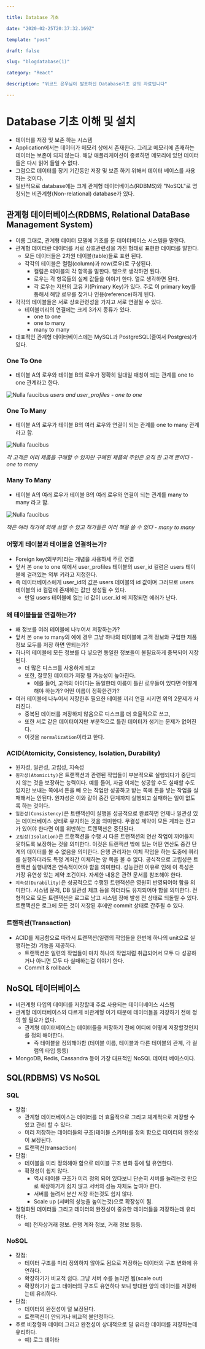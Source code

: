 ```yaml
---

title: Database 기초

date: "2020-02-25T20:37:32.169Z"

template: "post"

draft: false

slug: "blogdatabase(1)"

category: "React"

description: "위코드 은우님이 발표하신 Database기초 강의 자료입니다"

---
```




# Database 기초 이해 및 설치

- 데이터를 저장 및 보존 하는 시스템
- Application에서는 데이터가 메모리 상에서 존재한다. 그리고 메모리에 존재하는 데이터는 보존이 되지 않는다. 해당 애플리케이션이 종료하면 메모리에 있던 데이터들은 다시 읽어 들일 수 없다.
- 그럼으로 데이터를 장기 기간동안 저장 및 보존 하기 위해서 데이터 베이스를 사용하는 것이다.
- 일반적으로 database에는 크게 관계형 데이터베이스(RDBMS)와 "NoSQL"로 명칭되는 비관계형(Non-relational) database가 있다.

## 관계형 데이터베이스(RDBMS, Relational DataBase Management System)

- 이름 그대로, 관계형 데이터 모델에 기초를 둔 데이터베이스 시스템을 말한다.
- 관계형 데이터란 데이터를 서로 상호관련성을 가진 형태로 표현한 데이터를 말한다.
  - 모든 데이터들은 2차원 테이블(table)들로 표현 된다.
  - 각각의 테이블은 컬럼(column)과 row(로우)로 구성된다.
    - 컬럼은 테이블의 각 항목을 말한다. 행으로 생각하면 된다.
    - 로우는 각 항목들의 실제 값들을 이야기 한다. 열로 생각하면 된다.
    - 각 로우는 저만의 고유 키(Primary Key)가 있다. 주로 이 primary key를 통해서 해당 로우를 찾거나 인용(reference)하게 된다.
- 각각의 테이블들은 서로 상호관련성을 가지고 서로 연결될 수 있다.
  - 테이블끼리의 연결에는 크게 3가지 종류가 있다.
    - one to one
    - one to many
    - many to many
- 대표적인 관계형 데이터베이스에는 MySQL과 PostgreSQL(줄여서 Postgres)가 있다.

### One To One

- 테이블 A의 로우와 테이블 B의 로우가 정확히 일대일 매칭이 되는 관계를 one to one 관계라고 한다.

![Nulla faucibus](/media/onetoone.png)
*users and user_profiles - one to one*

### One To Many

- 테이블 A의 로우가 테이블 B의 여러 로우와 연결이 되는 관계를 one to many 관계라고 함.

![Nulla faucibus](/media/onetomany.png)

*각 고객은 여러 제품을 구매할 수 있지만 구매된 제품의 주인은 오직 한 고객 뿐이다 - one to many*

### Many To Many

- 테이블 A의 여러 로우가 테이블 B의 여러 로우와 연결이 되는 관계를 many to many 라고 함.

![Nulla faucibus](/media/manytomany.png)

*책은 여러 작가에 의해 쓰일 수 있고 작가들은 여러 책을 쓸 수 있다 - many to many*

### 어떻게 테이블과 테이블을 연결하는가?

- Foreign key(외부키)라는 개념을 사용하세 주로 연결
- 앞서 본 one to one 예에서 user_profiles 테이블의 user_id 컬럼은 users 테이블에 걸려있는 외부 키라고 지정한다.
- 즉 데이터베이스에게 user_id의 값은 users 테이블의 id 값이며 그러므로 users 테이블의 id 컬럼에 존재하는 값만 생성될 수 있다.
  - 만일 users 테이블에 없는 id 값이 user_id 에 지정되면 에러가 난다.

### 왜 테이블들을 연결하는가?

- 왜 정보를 여러 테이블에 나누어서 저장하는가?
- 앞서 본 one to many의 예에 경우 그냥 하나의 테이블에 고객 정보와 구입한 제품 정보 모두를 저장 하면 안되는가?
- 하나의 테이블에 모든 정보를 다 넣으면 동일한 정보들이 불필요하게 중복되어 저장된다.
  - 더 많은 디스크를 사용하게 되고
  - 또한, 잘못된 데이터가 저장 될 가능성이 높아진다.
    - 예를 들어, 고객의 아이디는 동일한데 이름이 틀린 로우들이 있다면 어떻게 해야 하는가? 어떤 이름이 정확한건가?
- 여러 테이블에 나누어서 저장한후 필요한 테이블 끼리 연결 시키면 위의 2문제가 사라진다.
  - 중복된 데이터를 저장하지 않음으로 디스크를 더 효율적으로 쓰고,
  - 또한 서로 같은 데이터이지만 부분적으로 틀린 데이터가 생기는 문제가 없어진다.
  - 이것을 `normalization`이라고 한다.

### ACID(Atomicity, Consistency, Isolation, Durability)

- 원자성, 일관성, 고립성, 지속성
- `원자성(Atomicity)`은 트랜잭션과 관련된 작업들이 부분적으로 실행되다가 중단되지 않는 것을 보장하는 능력이다. 예를 들어, 자금 이체는 성공할 수도 실패할 수도 있지만 보내는 쪽에서 돈을 빼 오는 작업만 성공하고 받는 쪽에 돈을 넣는 작업을 실패해서는 안된다. 원자성은 이와 같이 중간 단계까지 실행되고 실패하는 일이 없도록 하는 것이다.
- `일관성(Consistency)`은 트랜잭션이 실행을 성공적으로 완료하면 언제나 일관성 있는 데이터베이스 상태로 유지하는 것을 의미한다. 무결성 제약이 모든 계좌는 잔고가 있어야 한다면 이를 위반하는 트랜잭션은 중단된다.
- `고립성(Isolation)`은 트랜잭션을 수행 시 다른 트랜잭션의 연산 작업이 끼어들지 못하도록 보장하는 것을 의미한다. 이것은 트랜잭션 밖에 있는 어떤 연산도 중간 단계의 데이터를 볼 수 없음을 의미한다. 은행 관리자는 이체 작업을 하는 도중에 쿼리를 실행하더라도 특정 계좌간 이체하는 양 쪽을 볼 수 없다. 공식적으로 고립성은 트랜잭션 실행내역은 연속적이어야 함을 의미한다. 성능관련 이유로 인해 이 특성은 가장 유연성 있는 제약 조건이다. 자세한 내용은 관련 문서를 참조해야 한다.
- `지속성(Durability)`은 성공적으로 수행된 트랜잭션은 영원히 반영되어야 함을 의미한다. 시스템 문제, DB 일관성 체크 등을 하더라도 유지되어야 함을 의미한다. 전형적으로 모든 트랜잭션은 로그로 남고 시스템 장애 발생 전 상태로 되돌릴 수 있다. 트랜잭션은 로그에 모든 것이 저장된 후에만 commit 상태로 간주될 수 있다.

### 트랜잭션(Transaction)

- ACID를 제공함으로 따라서 트랜잭션(일련의 작업들을 한번에 하나의 unit으로 실행하는것) 기능을 제공하다.
  - 트랜잭션은 일련의 작업들이 마치 하나의 작업처럼 취급되어서 모두 다 성공하거나 아니면 모두 다 실패하는걸 이야기 한다.
  - Commit & rollback

## NoSQL 데이터베이스

- 비관계형 타입의 데이터를 저장할때 주로 사용되는 데이터베이스 시스템
- 관계형 데이터베이스와 다르게 비관계형 이기 때문에 데이터들을 저장하기 전에 정의 할 필요가 없다.
  - 관계형 데이터베이스는 데이터들을 저장하기 전에 어디에 어떻게 저장할것인지를 정의 해야한다.
    - 즉 테이블을 정의해야함 (테이블 이름, 테이블과 다른 테이블의 관계, 각 컬럼의 타입 등등)
- MongoDB, Redis, Cassandra 등이 가장 대표적인 NoSQL 데이터 베이스이다.

## SQL(RDBMS) VS NoSQL

### SQL

- 장점:
  - 관계형 데이터베이스는 데이터를 더 효율적으로 그리고 체계적으로 저장할 수 있고 관리 할 수 있다.
  - 미리 저장하는 데이터들의 구조(테이블 스키마)를 정의 함으로 데이터의 완전성이 보장된다.
  - 트랜잭션(transaction)
- 단점:
  - 테이블을 미리 정의해야 함으로 테이블 구조 변화 등에 덜 유연한다.
  - 확장성이 쉽지 않다.
    - 역시 테이블 구조가 미리 정의 되어 있다보니 단순히 서버를 늘리는것 만으로 확장하기가 쉽지 않고 서버의 성능 자체도 높여야 한다.
    - 서버를 늘려서 분산 저장 하는것도 쉽지 않다.
    - Scale up (서버의 성능을 높이는것)으로 확장성이 됨.
- 정형화된 데이터들 그리고 데이터의 완전성이 중요한 데이터들을 저장하는데 유리하다.
  - 예) 전자상거래 정보. 은행 계좌 정보, 거래 정보 등등.

### NoSQL

- 장점:
  - 테이터 구조를 미리 정의하지 않아도 됨으로 저장하는 데이터의 구조 변화에 유연하다.
  - 확장하기가 비교적 쉽다. 그냥 서버 수를 늘리면 됨(scale out)
  - 확장하기가 쉽고 테이터의 구조도 유연하다 보니 방대한 양의 데이터를 저장하는데 유리하다.
- 단점:
  - 데이터의 완전성이 덜 보장된다.
  - 트랜잭션이 안되거나 비교적 불안정하다.
- 주로 비정형화 데이터 그리고 완전성이 상대적으로 덜 유리한 데이터를 저장하는데 유리하다.
  - 예) 로그 데이타
